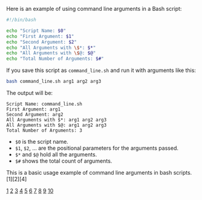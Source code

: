 Here is an example of using command line arguments in a Bash script:

```bash
#!/bin/bash

echo "Script Name: $0"
echo "First Argument: $1"
echo "Second Argument: $2"
echo "All Arguments with \$*: $*"
echo "All Arguments with \$@: $@"
echo "Total Number of Arguments: $#"
```

If you save this script as `command_line.sh` and run it with arguments like this:

```bash
bash command_line.sh arg1 arg2 arg3
```

The output will be:

```
Script Name: command_line.sh
First Argument: arg1
Second Argument: arg2
All Arguments with $*: arg1 arg2 arg3
All Arguments with $@: arg1 arg2 arg3
Total Number of Arguments: 3
```

- `$0` is the script name.
- `$1`, `$2`, ... are the positional parameters for the arguments passed.
- `$*` and `$@` hold all the arguments.
- `$#` shows the total count of arguments.

This is a basic usage example of command line arguments in bash scripts.[1][2][4]

[1](https://www.windmill.dev/blog/bash-scripts-arguments)
[2](https://codedamn.com/news/linux/how-to-use-command-line-arguments-in-bash-scripts)
[3](https://stackoverflow.com/questions/192249/how-do-i-parse-command-line-arguments-in-bash)
[4](https://notes.kodekloud.com/docs/Advanced-Bash-Scripting/Refresher/Command-Line-Arguments)
[5](https://phoenixnap.com/kb/bash-read) [6](https://www.youtube.com/watch?v=Xe0BbRu06Jw)
[7](https://www.baeldung.com/linux/use-command-line-arguments-in-bash-script)
[8](https://how-to.fandom.com/wiki/How_to_read_command_line_arguments_in_a_bash_script)
[9](https://www.redhat.com/en/blog/arguments-options-bash-scripts) [10](https://refine.dev/blog/bash-script-arguments/)

